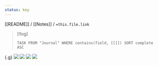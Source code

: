 ```yaml
---
status: key
---
```

[[README]] / [[Notes]] / `=this.file.link`

>[!log]
>```dataview
>TASK FROM "Journal" WHERE contains(field, [[]]) SORT complete ASC
>```

{.g} ![](https://wtwp.com/wp-content/uploads/2015/06/placeholder-image.png) ![](https://wtwp.com/wp-content/uploads/2015/06/placeholder-image.png)   ![](https://wtwp.com/wp-content/uploads/2015/06/placeholder-image.png)  ![](https://wtwp.com/wp-content/uploads/2015/06/placeholder-image.png) 